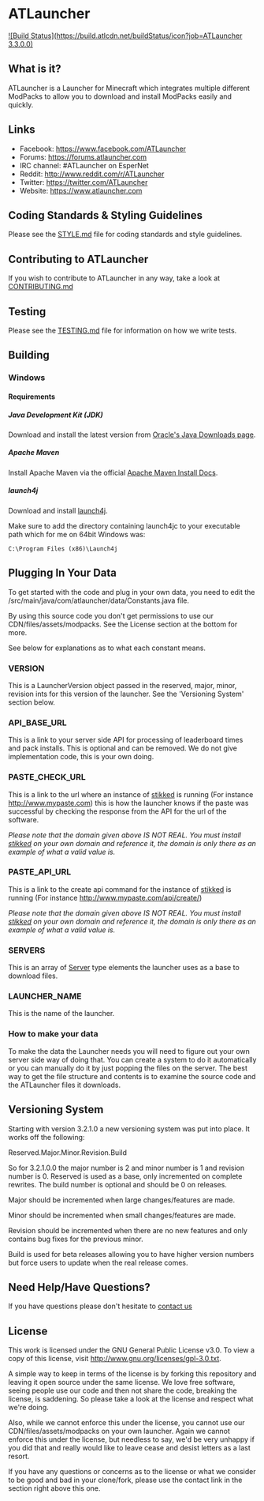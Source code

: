 # ATLauncher
[![Build Status](https://build.atlcdn.net/buildStatus/icon?job=ATLauncher 3.3.0.0)](https://build.atlcdn.net/job/ATLauncher%203.3.0.0/)

## What is it?
ATLauncher is a Launcher for Minecraft which integrates multiple different ModPacks to allow you to download and install
ModPacks easily and quickly.

## Links
- Facebook: https://www.facebook.com/ATLauncher
- Forums: https://forums.atlauncher.com
- IRC channel: #ATLauncher on EsperNet
- Reddit: http://www.reddit.com/r/ATLauncher
- Twitter: https://twitter.com/ATLauncher
- Website: https://www.atlauncher.com

## Coding Standards & Styling Guidelines
Please see the [STYLE.md](STYLE.md) file for coding standards and style guidelines.

## Contributing to ATLauncher
If you wish to contribute to ATLauncher in any way, take a look at [CONTRIBUTING.md](CONTRIBUTING.md)

## Testing
Please see the [TESTING.md](TESTING.md) file for information on how we write tests.

## Building
### Windows
#### Requirements
##### Java Development Kit (JDK)
Download and install the latest version from
[Oracle's Java Downloads page](http://www.oracle.com/technetwork/java/javase/downloads/jdk7-downloads-1880260.html).

##### Apache Maven
Install Apache Maven via the official [Apache Maven Install Docs](http://maven.apache.org/download.cgi#Installation).

##### launch4j
Download and install [launch4j](http://sourceforge.net/projects/launch4j/files/launch4j-3/3.1.0-beta2/).

Make sure to add the directory containing launch4jc to your executable path which for me on 64bit Windows was:

```
C:\Program Files (x86)\Launch4j
```

## Plugging In Your Data
To get started with the code and plug in your own data, you need to edit the
/src/main/java/com/atlauncher/data/Constants.java file.

By using this source code you don't get permissions to use our CDN/files/assets/modpacks. See the License section at the
bottom for more.

See below for explanations as to what each constant means.

### VERSION
This is a LauncherVersion object passed in the reserved, major, minor, revision ints for this version of the launcher.
See the 'Versioning System' section below.

### API_BASE_URL
This is a link to your server side API for processing of leaderboard times and pack installs. This is optional and can
be removed. We do not give implementation code, this is your own doing.

### PASTE_CHECK_URL
This is a link to the url where an instance of [stikked](https://github.com/claudehohl/Stikked) is running (For instance
http://www.mypaste.com) this is how the launcher knows if the paste was successful by checking the response from the API
for the url of the software.

*Please note that the domain given above IS NOT REAL. You must install [stikked](https://github.com/claudehohl/Stikked)
on your own domain and reference it, the domain is only there as an example of what a valid value is.*

### PASTE_API_URL
This is a link to the create api command for the instance of [stikked](https://github.com/claudehohl/Stikked) is running
(For instance http://www.mypaste.com/api/create/)

*Please note that the domain given above IS NOT REAL. You must install [stikked](https://github.com/claudehohl/Stikked)
on your own domain and reference it, the domain is only there as an example of what a valid value is.*

### SERVERS
This is an array of
[Server](https://github.com/ATLauncher/ATLauncher/blob/master/src/main/java/com/atlauncher/data/Server.java) type
elements the launcher uses as a base to download files.

### LAUNCHER_NAME
This is the name of the launcher.

### How to make your data
To make the data the Launcher needs you will need to figure out your own server side way of doing that. You can create a
system to do it automatically or you can manually do it by just popping the files on the server. The best way to get the
file structure and contents is to examine the source code and the ATLauncher files it downloads.

## Versioning System
Starting with version 3.2.1.0 a new versioning system was put into place. It works off the following:

Reserved.Major.Minor.Revision.Build

So for 3.2.1.0.0 the major number is 2 and minor number is 1 and revision number is 0. Reserved is used as a base, only
incremented on complete rewrites. The build number is optional and should be 0 on releases.

Major should be incremented when large changes/features are made.

Minor should be incremented when small changes/features are made.

Revision should be incremented when there are no new features and only contains bug fixes for the previous minor.

Build is used for beta releases allowing you to have higher version numbers but force users to update when the real
release comes.

## Need Help/Have Questions?
If you have questions please don't hesitate to [contact us](https://www.atlauncher.com/contact-us/)

## License
This work is licensed under the GNU General Public License v3.0. To view a copy of this license, visit
http://www.gnu.org/licenses/gpl-3.0.txt.

A simple way to keep in terms of the license is by forking this repository and leaving it open source under the same
license. We love free software, seeing people use our code and then not share the code, breaking the license, is
saddening. So please take a look at the license and respect what we're doing.

Also, while we cannot enforce this under the license, you cannot use our CDN/files/assets/modpacks on your own launcher.
Again we cannot enforce this under the license, but needless to say, we'd be very unhappy if you did that and really
would like to leave cease and desist letters as a last resort.

If you have any questions or concerns as to the license or what we consider to be good and bad in your clone/fork,
please use the contact link in the section right above this one.
